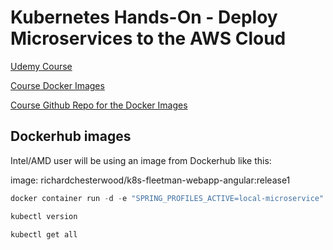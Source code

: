 # Kubernetes Hands-On - Deploy Microservices to the AWS Cloud

[Udemy Course](https://www.udemy.com/course/kubernetes-microservices/?couponCode=KEEPLEARNING)

[Course Docker Images](https://hub.docker.com/search?q=richardchesterwood)

[Course Github Repo for the Docker Images](https://github.com/DickChesterwood/k8s-fleetman)

## Dockerhub images

Intel/AMD user will be using an image from Dockerhub like this:

image: richardchesterwood/k8s-fleetman-webapp-angular:release1

```powershell
docker container run -d -e "SPRING_PROFILES_ACTIVE=local-microservice" --name fleetman-webapp --network fleetman -p 8080:80 richardchesterwood/k8s-fleetman-webapp-angular:release1
```

```powershell
kubectl version

kubectl get all


```
